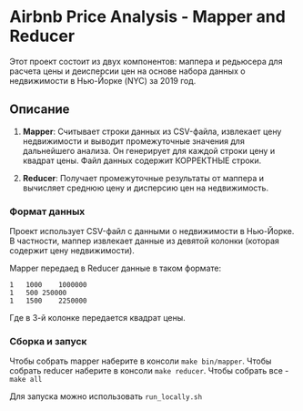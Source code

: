 # Airbnb Price Analysis - Mapper and Reducer

Этот проект состоит из двух компонентов: маппера и редьюсера для расчета цены и деисперсии цен на основе набора данных о недвижимости в Нью-Йорке (NYC) за 2019 год.

## Описание

1. **Mapper**: Считывает строки данных из CSV-файла, извлекает цену недвижимости и выводит промежуточные значения для дальнейшего анализа. Он генерирует для каждой строки цену и квадрат цены. Файл данных содержит КОРРЕКТНЫЕ строки.
   
2. **Reducer**: Получает промежуточные результаты от маппера и вычисляет среднюю цену и дисперсию цен на недвижимость.

### Формат данных

Проект использует CSV-файл с данными о недвижимости в Нью-Йорке. В частности, маппер извлекает данные из девятой колонки (которая содержит цену недвижимости).

Mapper передаед в Reducer данные в таком формате:

```csv
1	1000	1000000
1	500	250000
1	1500	2250000
```
Где в 3-й колонке передается квадрат цены.


### Сборка и запуск

Чтобы собрать mapper наберите в консоли `make bin/mapper`.
Чтобы собрать reducer наберите в консоли `make reducer`.
Чтобы собрать все - `make all`

Для запуска можно использовать `run_locally.sh`
